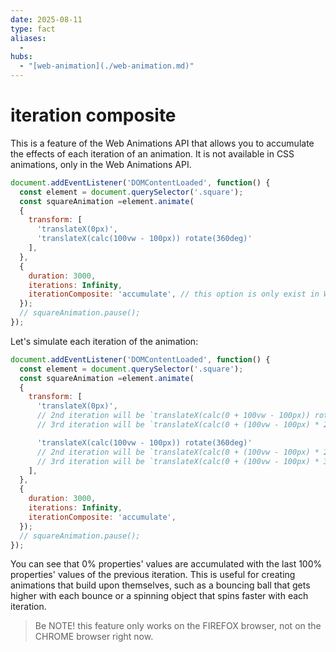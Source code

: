 ```yaml
---
date: 2025-08-11
type: fact
aliases:
  -
hubs:
  - "[web-animation](./web-animation.md)"
---
```


# iteration composite

This is a feature of the Web Animations API that allows you to accumulate the effects of each iteration of an animation. It is not available in CSS animations, only in the Web Animations API.

```js
document.addEventListener('DOMContentLoaded', function() {
  const element = document.querySelector('.square');
  const squareAnimation =element.animate(
  {
    transform: [
      'translateX(0px)',
      'translateX(calc(100vw - 100px)) rotate(360deg)'
    ],
  },
  {
    duration: 3000,
    iterations: Infinity,
    iterationComposite: 'accumulate', // this option is only exist in Web Animations API, not in CSS
  });
  // squareAnimation.pause();
});
```

Let's simulate each iteration of the animation:


```js
document.addEventListener('DOMContentLoaded', function() {
  const element = document.querySelector('.square');
  const squareAnimation =element.animate(
  {
    transform: [
      'translateX(0px)',
      // 2nd iteration will be `translateX(calc(0 + 100vw - 100px)) rotate(360deg)`
      // 3rd iteration will be `translateX(calc(0 + (100vw - 100px) * 2)) rotate(calc(360deg * 2))`

      'translateX(calc(100vw - 100px)) rotate(360deg)'
      // 2nd iteration will be `translateX(calc(0 + (100vw - 100px) * 2)) rotate(calc(360deg * 2))`
      // 3rd iteration will be `translateX(calc(0 + (100vw - 100px) * 3)) rotate(calc(360deg * 3))`
    ],
  },
  {
    duration: 3000,
    iterations: Infinity,
    iterationComposite: 'accumulate',
  });
  // squareAnimation.pause();
});
```

You can see that 0% properties' values are accumulated with the last 100% properties' values of the previous iteration. This is useful for creating animations that build upon themselves, such as a bouncing ball that gets higher with each bounce or a spinning object that spins faster with each iteration.

> Be NOTE! this feature only works on the FIREFOX browser, not on the CHROME browser right now.



